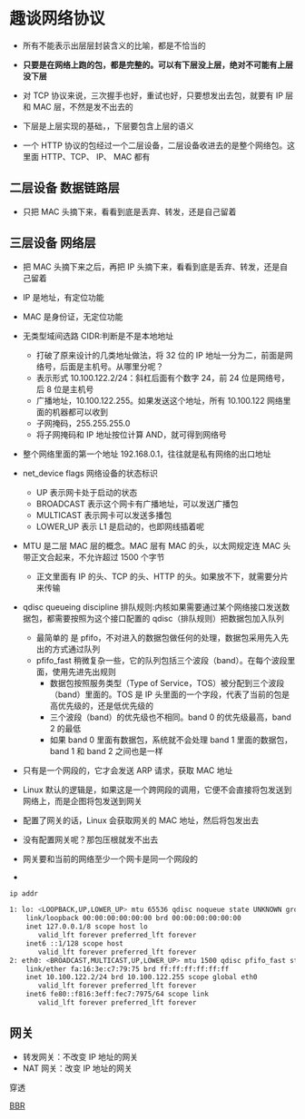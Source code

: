 # 趣谈网络协议

* 所有不能表示出层层封装含义的比喻，都是不恰当的
* **只要是在网络上跑的包，都是完整的。可以有下层没上层，绝对不可能有上层没下层**
* 对 TCP 协议来说，三次握手也好，重试也好，只要想发出去包，就要有 IP 层和 MAC 层，不然是发不出去的
* 下层是上层实现的基础，，下层要包含上层的语义

* 一个 HTTP 协议的包经过一个二层设备，二层设备收进去的是整个网络包。这里面 HTTP、TCP、 IP、 MAC 都有

## 二层设备 数据链路层

* 只把 MAC 头摘下来，看看到底是丢弃、转发，还是自己留着

## 三层设备 网络层

* 把 MAC 头摘下来之后，再把 IP 头摘下来，看看到底是丢弃、转发，还是自己留着

* IP 是地址，有定位功能
* MAC 是身份证，无定位功能
* 无类型域间选路 CIDR:判断是不是本地地址
  - 打破了原来设计的几类地址做法，将 32 位的 IP 地址一分为二，前面是网络号，后面是主机号。从哪里分呢？
  - 表示形式 10.100.122.2/24：斜杠后面有个数字 24，前 24 位是网络号，后 8 位是主机号
  - 广播地址，10.100.122.255。如果发送这个地址，所有 10.100.122 网络里面的机器都可以收到
  - 子网掩码，255.255.255.0
  - 将子网掩码和 IP 地址按位计算 AND，就可得到网络号

* 整个网络里面的第一个地址 192.168.0.1，往往就是私有网络的出口地址

* net_device flags 网络设备的状态标识
  - UP 表示网卡处于启动的状态
  - BROADCAST 表示这个网卡有广播地址，可以发送广播包
  - MULTICAST 表示网卡可以发送多播包
  - LOWER_UP 表示 L1 是启动的，也即网线插着呢
* MTU 是二层 MAC 层的概念。MAC 层有 MAC 的头，以太网规定连 MAC 头带正文合起来，不允许超过 1500 个字节
  - 正文里面有 IP 的头、TCP 的头、HTTP 的头。如果放不下，就需要分片来传输
* qdisc queueing discipline 排队规则:内核如果需要通过某个网络接口发送数据包，都需要按照为这个接口配置的 qdisc（排队规则）把数据包加入队列
  - 最简单的 是 pfifo，不对进入的数据包做任何的处理，数据包采用先入先出的方式通过队列
  - pfifo_fast 稍微复杂一些，它的队列包括三个波段（band）。在每个波段里面，使用先进先出规则
    + 数据包按照服务类型（Type of Service，TOS）被分配到三个波段（band）里面的。TOS 是 IP 头里面的一个字段，代表了当前的包是高优先级的，还是低优先级的
    + 三个波段（band）的优先级也不相同。band 0 的优先级最高，band 2 的最低
    + 如果 band 0 里面有数据包，系统就不会处理 band 1 里面的数据包，band 1 和 band 2 之间也是一样

* 只有是一个网段的，它才会发送 ARP 请求，获取 MAC 地址
* Linux 默认的逻辑是，如果这是一个跨网段的调用，它便不会直接将包发送到网络上，而是企图将包发送到网关
* 配置了网关的话，Linux 会获取网关的 MAC 地址，然后将包发出去
* 没有配置网关呢？那包压根就发不出去
* 网关要和当前的网络至少一个网卡是同一个网段的

*

```sh
ip addr

1: lo: <LOOPBACK,UP,LOWER_UP> mtu 65536 qdisc noqueue state UNKNOWN group default
    link/loopback 00:00:00:00:00:00 brd 00:00:00:00:00:00
    inet 127.0.0.1/8 scope host lo
       valid_lft forever preferred_lft forever
    inet6 ::1/128 scope host
       valid_lft forever preferred_lft forever
2: eth0: <BROADCAST,MULTICAST,UP,LOWER_UP> mtu 1500 qdisc pfifo_fast state UP group default qlen 1000
    link/ether fa:16:3e:c7:79:75 brd ff:ff:ff:ff:ff:ff
    inet 10.100.122.2/24 brd 10.100.122.255 scope global eth0
       valid_lft forever preferred_lft forever
    inet6 fe80::f816:3eff:fec7:7975/64 scope link
       valid_lft forever preferred_lft forever
```

## 网关

* 转发网关：不改变 IP 地址的网关
* NAT 网关：改变 IP 地址的网关

穿透

[BBR](https://queue.acm.org/detail.cfm?id=3022184)
